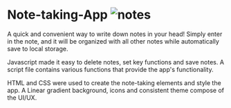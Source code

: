 # Note-taking-App ![notes](https://github.com/abhi1vaishnav/Note-taking-App/assets/45953695/dd6ca602-a7a4-4b89-bb2b-d5389a5d64eb)

A quick and convenient way to write down notes in your head! Simply enter in the note, and it will be organized with all other notes while automatically save to local storage.

Javascript made it easy to delete notes, set key functions and save notes. A script file contains various functions that provide the app's functionality.

HTML and CSS were used to create the note-taking elements and style the app. A Linear gradient background, icons and consistent theme compose of the UI/UX.
